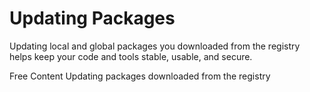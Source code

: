 # Updating Packages

Updating local and global packages you downloaded from the registry helps keep your code and tools stable, usable, and secure.

<ResourceGroupTitle>Free Content</ResourceGroupTitle>
<BadgeLink colorScheme='yellow' badgeText='Read' href='https://docs.npmjs.com/updating-packages-downloaded-from-the-registry'>Updating packages downloaded from the registry</BadgeLink>
